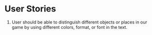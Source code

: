 # User Stories
1. User should be able to distinguish different objects or places in our game by using different colors, format, or font in the text.